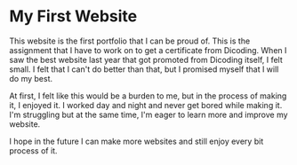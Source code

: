 # My First Website
This website is the first portfolio that I can be proud of. This is the assignment that I have to work on to get a certificate from Dicoding. When I saw the best website last year that got promoted from Dicoding itself, I felt small. I felt that I can't do better than that, but I promised myself that I will do my best. 

At first, I felt like this would be a burden to me, but in the process of making it, I enjoyed it. I worked day and night and never get bored while making it. I'm struggling but at the same time, I'm eager to learn more and improve my website. 

I hope in the future I can make more websites and still enjoy every bit process of it. 
